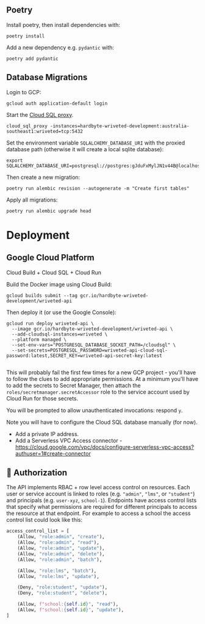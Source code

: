 
## Poetry

Install poetry, then install dependencies with:

```shell
poetry install
```

Add a new dependency e.g. `pydantic` with:

```shell
poetry add pydantic
```


## Database Migrations

Login to GCP:

```shell
gcloud auth application-default login
```

Start the [Cloud SQL proxy](https://cloud.google.com/sql/docs/postgres/quickstart-proxy-test?authuser=1).

```shell
cloud_sql_proxy -instances=hardbyte-wriveted-development:australia-southeast1:wriveted=tcp:5432
```

Set the environment variable `SQLALCHEMY_DATABASE_URI` with the proxied database path (otherwise it will create a local sqlite database):

```
export SQLALCHEMY_DATABASE_URI=postgresql://postgres:gJduFxMylJN1v44B@localhost/postgres
```

Then create a new migration:

```shell
poetry run alembic revision --autogenerate -m "Create first tables"
```

Apply all migrations:

```shell
poetry run alembic upgrade head
```


# Deployment

## Google Cloud Platform

Cloud Build + Cloud SQL + Cloud Run

Build the Docker image using Cloud Build:

`gcloud builds submit --tag gcr.io/hardbyte-wriveted-development/wriveted-api`

Then deploy it (or use the Google Console):

```shell
gcloud run deploy wriveted-api \
  --image gcr.io/hardbyte-wriveted-development/wriveted-api \
  --add-cloudsql-instances=wriveted \
  --platform managed \
  --set-env-vars="POSTGRESQL_DATABASE_SOCKET_PATH=/cloudsql" \
  --set-secrets=POSTGRESQL_PASSWORD=wriveted-api-cloud-sql-password:latest,SECRET_KEY=wriveted-api-secret-key:latest
  
```

This will probably fail the first few times for a new GCP project - you'll have
to follow the clues to add appropriate permissions.
At a minimum you'll have to add the secrets to Secret Manager, then attach
the `roles/secretmanager.secretAccessor` role to the service account used by 
Cloud Run for those secrets.


You will be prompted to allow unauthenticated invocations: respond `y`.

Note you will have to configure the Cloud SQL database manually (for now).

- Add a private IP address.
- Add a Serverless VPC Access connector - https://cloud.google.com/vpc/docs/configure-serverless-vpc-access?authuser=1#create-connector



## 🚨 Authorization

The API implements RBAC + row level access control on resources. Each user or service account
is linked to roles (e.g. `"admin"`, `"lms"`, or `"student"`) and principals (e.g. `user-xyz`,
`school-1`). Endpoints have access control lists that specify what permissions are required for
different principals to access the resource at that endpoint. For example to access a school
the access control list could look like this:

```python
access_control_list = [
    (Allow, "role:admin", "create"),
    (Allow, "role:admin", "read"),
    (Allow, "role:admin", "update"),
    (Allow, "role:admin", "delete"),
    (Allow, "role:admin", "batch"),

    (Allow, "role:lms", "batch"),
    (Allow, "role:lms", "update"),

    (Deny, "role:student", "update"),
    (Deny, "role:student", "delete"),

    (Allow, f"school:{self.id}", "read"),
    (Allow, f"school:{self.id}", "update"),
]
```